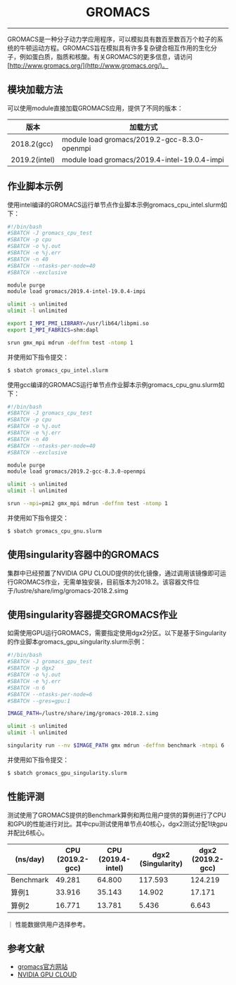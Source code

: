 # <center>GROMACS</center>

---------

GROMACS是一种分子动力学应用程序，可以模拟具有数百至数百万个粒子的系统的牛顿运动方程。GROMACS旨在模拟具有许多复杂键合相互作用的生化分子，例如蛋白质，脂质和核酸。有关GROMACS的更多信息，请访问[http://www.gromacs.org/](http://www.gromacs.org/)。

## 模块加载方法

可以使用module直接加载GROMACS应用，提供了不同的版本：

| 版本 | 加载方式 |
| ---- | ------ |
| 2018.2(gcc)   | module load gromacs/2019.2-gcc-8.3.0-openmpi |
| 2019.2(intel) | module load gromacs/2019.4-intel-19.0.4-impi |

## 作业脚本示例

使用intel编译的GROMACS运行单节点作业脚本示例gromacs_cpu_intel.slurm如下：

```bash
#!/bin/bash
#SBATCH -J gromacs_cpu_test
#SBATCH -p cpu
#SBATCH -o %j.out
#SBATCH -e %j.err
#SBATCH -n 40
#SBATCH --ntasks-per-node=40
#SBATCH --exclusive

module purge
module load gromacs/2019.4-intel-19.0.4-impi

ulimit -s unlimited
ulimit -l unlimited

export I_MPI_PMI_LIBRARY=/usr/lib64/libpmi.so
export I_MPI_FABRICS=shm:dapl

srun gmx_mpi mdrun -deffnm test -ntomp 1
```

并使用如下指令提交：

```bash
$ sbatch gromacs_cpu_intel.slurm
```

使用gcc编译的GROMACS运行单节点作业脚本示例gromacs_cpu_gnu.slurm如下：

```bash
#!/bin/bash
#SBATCH -J gromacs_cpu_test
#SBATCH -p cpu
#SBATCH -o %j.out
#SBATCH -e %j.err
#SBATCH -n 40
#SBATCH --ntasks-per-node=40
#SBATCH --exclusive

module purge
module load gromacs/2019.2-gcc-8.3.0-openmpi

ulimit -s unlimited
ulimit -l unlimited

srun --mpi=pmi2 gmx_mpi mdrun -deffnm test -ntomp 1
```

并使用如下指令提交：

```bash
$ sbatch gromacs_cpu_gnu.slurm
```


## 使用singularity容器中的GROMACS

集群中已经预置了NVIDIA GPU CLOUD提供的优化镜像，通过调用该镜像即可运行GROMACS作业，无需单独安装，目前版本为2018.2。该容器文件位于/lustre/share/img/gromacs-2018.2.simg

## 使用singularity容器提交GROMACS作业

如需使用GPU运行GROMACS，需要指定使用dgx2分区。以下是基于Singularity的作业脚本gromacs_gpu_singularity.slurm示例：

```bash
#!/bin/bash
#SBATCH -J gromacs_gpu_test
#SBATCH -p dgx2
#SBATCH -o %j.out
#SBATCH -e %j.err
#SBATCH -n 6
#SBATCH --ntasks-per-node=6
#SBATCH --gres=gpu:1

IMAGE_PATH=/lustre/share/img/gromacs-2018.2.simg

ulimit -s unlimited
ulimit -l unlimited

singularity run --nv $IMAGE_PATH gmx mdrun -deffnm benchmark -ntmpi 6 -ntomp 1
```

并使用如下指令提交：

```bash
$ sbatch gromacs_gpu_singularity.slurm
```

## 性能评测

测试使用了GROMACS提供的Benchmark算例和两位用户提供的算例进行了CPU和GPU的性能进行对比。其中cpu测试使用单节点40核心，dgx2测试分配1块gpu并配比6核心。

| (ns/day) | CPU (2019.2-gcc) | CPU (2019.4-intel) | dgx2 (Singularity) | dgx2 (2019.2-gcc) |
| ---- | ------ | ------ | ------ | ------ |
| Benchmark | 49.281 | 64.800 | 117.593 | 124.219 |
| 算例1      | 33.916 | 35.143 |  14.902 |  17.171 |
| 算例2      | 16.771 | 13.781 |   5.436 |   6.643 |

｜ 性能数据供用户选择参考。

## 参考文献

* [gromacs官方网站](http://www.gromacs.org/)
* [NVIDIA GPU CLOUD](ngc.nvidia.com)